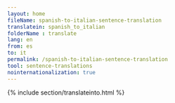 ```yaml
---
layout: home
fileName: spanish-to-italian-sentence-translation
translatein: spanish_to_italian
folderName : translate
lang: en
from: es
to: it
permalink: /spanish-to-italian-sentence-translation
tool: sentence-translations
nointernationalization: true
---
```

{% include section/translateinto.html %}
